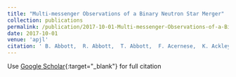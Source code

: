 ```yaml
---
title: "Multi-messenger Observations of a Binary Neutron Star Merger"
collection: publications
permalink: /publication/2017-10-01-Multi-messenger-Observations-of-a-Binary-Neutron-Star-Merger
date: 2017-10-01
venue: 'apjl'
citation: ' B. Abbott,  R. Abbott,  T. Abbott,  F. Acernese,  K. Ackley,  C. Adams,  T. Adams,  P. Addesso,  R. Adhikari,  V. Adya,  C. Affeldt,  M. Afrough,  B. Agarwal,  M. Agathos,  K. Agatsuma,  N. Aggarwal,  O. Aguiar,  L. Aiello,  A. Ain,  P. Ajith,  B. Allen,  G. Allen,  A. Allocca,  P. Altin,  A. Amato,  A. Ananyeva,  S. Anderson,  W. Anderson,  S. Angelova,  S. Antier,  S. Appert,  K. Arai,  M. Araya,  J. Areeda,  N. Arnaud,  K. Arun,  S. Ascenzi,  G. Ashton,  M. Ast,  S. Aston,  P. Astone,  D. Atallah,  P. Aufmuth,  C. Aulbert,  K. AultONeal,  C. Austin,  A. Avila-Alvarez,  S. Babak,  P. Bacon,  M. Bader,  S. Bae,  P. Baker,  F. Baldaccini,  G. Ballardin,  S. Ballmer,  S. Banagiri,  J. Barayoga,  S. Barclay,  B. Barish,  D. Barker,  K. Barkett,  F. Barone,  B. Barr,  L. Barsotti,  M. Barsuglia,  D. Barta,  S. Barthelmy,  J. Bartlett,  I. Bartos,  R. Bassiri,  A. Basti,  J. Batch,  M. Bawaj,  J. Bayley,  M. Bazzan,  B. Bécsy,  C. Beer,  M. Bejger,  I. Belahcene,  A. Bell,  B. Berger,  G. Bergmann,  J. Bero,  C. Berry,  D. Bersanetti,  A. Bertolini,  J. Betzwieser,  S. Bhagwat,  R. Bhandare,  I. Bilenko,  G. Billingsley,  C. Billman,  J. Birch,  R. Birney,  O. Birnholtz,  S. Biscans,  S. Biscoveanu,  A. Bisht,  M. Bitossi,  C. Biwer,  M. Bizouard,  J. Blackburn,  J. Blackman,  C. Blair,  D. Blair,  R. Blair,  S. Bloemen,  O. Bock,  N. Bode,  M. Boer,  G. Bogaert,  A. Bohe,  F. Bondu,  E. Bonilla,  R. Bonnand,  B. Boom,  R. Bork,  V. Boschi,  S. Bose,  K. Bossie,  Y. Bouffanais,  A. Bozzi,  C. Bradaschia,  P. Brady,  M. Branchesi,  J. Brau,  T. Briant,  A. Brillet,  M. Brinkmann,  V. Brisson,  P. Brockill,  J. Broida,  A. Brooks,  D. Brown,  D. Brown,  S. Brunett,  C. Buchanan,  A. Buikema,  T. Bulik,  H. Bulten,  A. Buonanno,  D. Buskulic,  C. Buy,  R. Byer,  M. Cabero,  L. Cadonati,  G. Cagnoli,  C. Cahillane,  J. Calderón Bustillo,  T. Callister,  E. Calloni,  J. Camp,  M. Canepa,  P. Canizares,  K. Cannon,  H. Cao,  J. Cao,  C. Capano,  E. Capocasa,  F. Carbognani,  S. Caride,  M. Carney,  J. Casanueva Diaz,  C. Casentini,  S. Caudill,  M. Cavaglià,  F. Cavalier,  R. Cavalieri,  G. Cella,  C. Cepeda,  P. Cerdá-Durán,  G. Cerretani,  E. Cesarini,  S. Chamberlin,  M. Chan,  S. Chao,  P. Charlton,  E. Chase,  E. Chassande-Mottin,  D. Chatterjee,  K. Chatziioannou,  B. Cheeseboro,  H. Chen,  X. Chen,  Y. Chen,  H. Cheng,  H. Chia,  A. Chincarini,  A. Chiummo,  T. Chmiel,  H. Cho,  M. Cho,  J. Chow,  N. Christensen,  Q. Chu,  A. Chua,  S. Chua,  A. Chung,  S. Chung,  G. Ciani,  R. Ciolfi,  C. Cirelli,  A. Cirone,  F. Clara,  J. Clark,  P. Clearwater,  F. Cleva,  C. Cocchieri,  E. Coccia,  P. Cohadon,  D. Cohen,  A. Colla,  C. Collette,  L. Cominsky,  Jr. Constancio,  L. Conti,  S. Cooper,  P. Corban,  T. Corbitt,  I. Cordero-Carrión,  K. Corley,  N. Cornish,  A. Corsi,  S. Cortese,  C. Costa,  M. Coughlin,  S. Coughlin,  J. Coulon,  S. Countryman,  P. Couvares,  P. Covas,  E. Cowan,  D. Coward,  M. Cowart,  D. Coyne,  R. Coyne,  J. Creighton,  T. Creighton,  J. Cripe,  S. Crowder,  T. Cullen,  A. Cumming,  L. Cunningham,  E. Cuoco,  T. Dal Canton,  G. Dálya,  S. Danilishin,  S. D&apos;Antonio,  K. Danzmann,  A. Dasgupta,  C. Da Silva Costa,  V. Dattilo,  I. Dave,  M. Davier,  D. Davis,  E. Daw,  B. Day,  S. De,  D. DeBra,  J. Degallaix,  M. De Laurentis,  S. Deléglise,  W. Del Pozzo,  N. Demos,  T. Denker,  T. Dent,  R. De Pietri,  V. Dergachev,  R. De Rosa,  R. DeRosa,  C. De Rossi,  R. DeSalvo,  O. de Varona,  J. Devenson,  S. Dhurandhar,  M. Díaz,  L. Di Fiore,  M. Di Giovanni,  T. Di Girolamo,  A. Di Lieto,  S. Di Pace,  I. Di Palma,  F. Di Renzo,  Z. Doctor,  V. Dolique,  F. Donovan,  K. Dooley,  S. Doravari,  I. Dorrington,  R. Douglas,  M. Dovale Álvarez,  T. Downes,  M. Drago,  C. Dreissigacker,  J. Driggers,  Z. Du,  M. Ducrot,  P. Dupej,  S. Dwyer,  T. Edo,  M. Edwards,  A. Effler,  P. Ehrens,  J. Eichholz,  S. Eikenberry,  R. Eisenstein,  R. Essick,  D. Estevez,  Z. Etienne,  T. Etzel,  M. Evans,  T. Evans,  M. Factourovich,  V. Fafone,  H. Fair,  S. Fairhurst,  X. Fan,  S. Farinon,  B. Farr,  W. Farr,  E. Fauchon-Jones,  M. Favata,  M. Fays,  C. Fee,  H. Fehrmann,  J. Feicht,  M. Fejer,  A. Fernandez-Galiana,  I. Ferrante,  E. Ferreira,  F. Ferrini,  F. Fidecaro,  D. Finstad,  I. Fiori,  D. Fiorucci,  M. Fishbach,  R. Fisher,  M. Fitz-Axen,  R. Flaminio,  M. Fletcher,  H. Fong,  J. Font,  P. Forsyth,  S. Forsyth,  J. Fournier,  S. Frasca,  F. Frasconi,  Z. Frei,  A. Freise,  R. Frey,  V. Frey,  E. Fries,  P. Fritschel,  V. Frolov,  P. Fulda,  M. Fyffe,  H. Gabbard,  B. Gadre,  S. Gaebel,  J. Gair,  L. Gammaitoni,  M. Ganija,  S. Gaonkar,  C. Garcia-Quiros,  F. Garufi,  B. Gateley,  S. Gaudio,  G. Gaur,  V. Gayathri,  N. Gehrels,  G. Gemme,  E. Genin,  A. Gennai,  D. George,  J. George,  L. Gergely,  V. Germain,  S. Ghonge,  Abhirup Ghosh,  Archisman Ghosh,  S. Ghosh,  J. Giaime,  K. Giardina,  A. Giazotto,  K. Gill,  L. Glover,  E. Goetz,  R. Goetz,  S. Gomes,  B. Goncharov,  G. González,  J. Gonzalez Castro,  A. Gopakumar,  M. Gorodetsky,  S. Gossan,  M. Gosselin,  R. Gouaty,  A. Grado,  C. Graef,  M. Granata,  A. Grant,  S. Gras,  C. Gray,  G. Greco,  A. Green,  E. Gretarsson,  B. Griswold,  P. Groot,  H. Grote,  S. Grunewald,  P. Gruning,  G. Guidi,  X. Guo,  A. Gupta,  M. Gupta,  K. Gushwa,  E. Gustafson,  R. Gustafson,  O. Halim,  B. Hall,  E. Hall,  E. Hamilton,  G. Hammond,  M. Haney,  M. Hanke,  J. Hanks,  C. Hanna,  M. Hannam,  O. Hannuksela,  J. Hanson,  T. Hardwick,  J. Harms,  G. Harry,  I. Harry,  M. Hart,  C. Haster,  K. Haughian,  J. Healy,  A. Heidmann,  M. Heintze,  H. Heitmann,  P. Hello,  G. Hemming,  M. Hendry,  I. Heng,  J. Hennig,  A. Heptonstall,  M. Heurs,  S. Hild,  T. Hinderer,  D. Hoak,  D. Hofman,  K. Holt,  D. Holz,  P. Hopkins,  C. Horst,  J. Hough,  E. Houston,  E. Howell,  A. Hreibi,  Y. Hu,  E. Huerta,  D. Huet,  B. Hughey,  S. Husa,  S. Huttner,  T. Huynh-Dinh,  N. Indik,  R. Inta,  G. Intini,  H. Isa,  J. Isac,  M. Isi,  B. Iyer,  K. Izumi,  T. Jacqmin,  K. Jani,  P. Jaranowski,  S. Jawahar,  F. Jiménez-Forteza,  W. Johnson,  D. Jones,  R. Jones,  R. Jonker,  L. Ju,  J. Junker,  C. Kalaghatgi,  V. Kalogera,  B. Kamai,  S. Kandhasamy,  G. Kang,  J. Kanner,  S. Kapadia,  S. Karki,  K. Karvinen,  M. Kasprzack,  M. Katolik,  E. Katsavounidis,  W. Katzman,  S. Kaufer,  K. Kawabe,  F. Kéfélian,  D. Keitel,  A. Kemball,  R. Kennedy,  C. Kent,  J. Key,  F. Khalili,  I. Khan,  S. Khan,  Z. Khan,  E. Khazanov,  N. Kijbunchoo,  Chunglee Kim,  J. Kim,  K. Kim,  W. Kim,  W. Kim,  Y. Kim,  S. Kimbrell,  E. King,  P. King,  M. Kinley-Hanlon,  R. Kirchhoff,  J. Kissel,  L. Kleybolte,  S. Klimenko,  T. Knowles,  P. Koch,  S. Koehlenbeck,  S. Koley,  V. Kondrashov,  A. Kontos,  M. Korobko,  W. Korth,  I. Kowalska,  D. Kozak,  C. Krämer,  V. Kringel,  B. Krishnan,  A. Królak,  G. Kuehn,  P. Kumar,  R. Kumar,  S. Kumar,  L. Kuo,  A. Kutynia,  S. Kwang,  B. Lackey,  K. Lai,  M. Landry,  R. Lang,  J. Lange,  B. Lantz,  R. Lanza,  S. Larson,  A. Lartaux-Vollard,  P. Lasky,  M. Laxen,  A. Lazzarini,  C. Lazzaro,  P. Leaci,  S. Leavey,  C. Lee,  H. Lee,  H. Lee,  H. Lee,  K. Lee,  J. Lehmann,  A. Lenon,  M. Leonardi,  N. Leroy,  N. Letendre,  Y. Levin,  T. Li,  S. Linker,  T. Littenberg,  J. Liu,  R. Lo,  N. Lockerbie,  L. London,  J. Lord,  M. Lorenzini,  V. Loriette,  M. Lormand,  G. Losurdo,  J. Lough,  C. Lousto,  G. Lovelace,  H. Lück,  D. Lumaca,  A. Lundgren,  R. Lynch,  Y. Ma,  R. Macas,  S. Macfoy,  B. Machenschalk,  M. MacInnis,  D. Macleod,  I. Magaña Hernandez,  F. Magaña-Sandoval,  L. Magaña Zertuche,  R. Magee,  E. Majorana,  I. Maksimovic,  N. Man,  V. Mandic,  V. Mangano,  G. Mansell,  M. Manske,  M. Mantovani,  F. Marchesoni,  F. Marion,  S. Márka,  Z. Márka,  C. Markakis,  A. Markosyan,  A. Markowitz,  E. Maros,  A. Marquina,  P. Marsh,  F. Martelli,  L. Martellini,  I. Martin,  R. Martin,  D. Martynov,  K. Mason,  E. Massera,  A. Masserot,  T. Massinger,  M. Masso-Reid,  S. Mastrogiovanni,  A. Matas,  F. Matichard,  L. Matone,  N. Mavalvala,  N. Mazumder,  R. McCarthy,  D. McClelland,  S. McCormick,  L. McCuller,  S. McGuire,  G. McIntyre,  J. McIver,  D. McManus,  L. McNeill,  T. McRae,  S. McWilliams,  D. Meacher,  G. Meadors,  M. Mehmet,  J. Meidam,  E. Mejuto-Villa,  A. Melatos,  G. Mendell,  R. Mercer,  E. Merilh,  M. Merzougui,  S. Meshkov,  C. Messenger,  C. Messick,  R. Metzdorff,  P. Meyers,  H. Miao,  C. Michel,  H. Middleton,  E. Mikhailov,  L. Milano,  A. Miller,  B. Miller,  J. Miller,  M. Millhouse,  M. Milovich-Goff,  O. Minazzoli,  Y. Minenkov,  J. Ming,  C. Mishra,  S. Mitra,  V. Mitrofanov,  G. Mitselmakher,  R. Mittleman,  D. Moffa,  A. Moggi,  K. Mogushi,  M. Mohan,  S. Mohapatra,  M. Montani,  C. Moore,  D. Moraru,  G. Moreno,  S. Morriss,  B. Mours,  C. Mow-Lowry,  G. Mueller,  A. Muir,  Arunava Mukherjee,  D. Mukherjee,  S. Mukherjee,  N. Mukund,  A. Mullavey,  J. Munch,  E. Muñiz,  M. Muratore,  P. Murray,  K. Napier,  I. Nardecchia,  L. Naticchioni,  R. Nayak,  J. Neilson,  G. Nelemans,  T. Nelson,  M. Nery,  A. Neunzert,  L. Nevin,  J. Newport,  G. Newton,  K. Ng,  P. Nguyen,  T. Nguyen,  D. Nichols,  A. Nielsen,  S. Nissanke,  A. Nitz,  A. Noack,  F. Nocera,  D. Nolting,  C. North,  L. Nuttall,  J. Oberling,  G. O&apos;Dea,  G. Ogin,  J. Oh,  S. Oh,  F. Ohme,  M. Okada,  M. Oliver,  P. Oppermann,  Richard Oram,  B. O&apos;Reilly,  R. Ormiston,  L. Ortega,  R. O&apos;Shaughnessy,  S. Ossokine,  D. Ottaway,  H. Overmier,  B. Owen,  A. Pace,  J. Page,  M. Page,  A. Pai,  S. Pai,  J. Palamos,  O. Palashov,  C. Palomba,  A. Pal-Singh,  Howard Pan,  Huang-Wei Pan,  B. Pang,  P. Pang,  C. Pankow,  F. Pannarale,  B. Pant,  F. Paoletti,  A. Paoli,  M. Papa,  A. Parida,  W. Parker,  D. Pascucci,  A. Pasqualetti,  R. Passaquieti,  D. Passuello,  M. Patil,  B. Patricelli,  B. Pearlstone,  M. Pedraza,  R. Pedurand,  L. Pekowsky,  A. Pele,  S. Penn,  C. Perez,  A. Perreca,  L. Perri,  H. Pfeiffer,  M. Phelps,  O. Piccinni,  M. Pichot,  F. Piergiovanni,  V. Pierro,  G. Pillant,  L. Pinard,  I. Pinto,  M. Pirello,  M. Pitkin,  M. Poe,  R. Poggiani,  P. Popolizio,  E. Porter,  A. Post,  J. Powell,  J. Prasad,  J. Pratt,  G. Pratten,  V. Predoi,  T. Prestegard,  L. Price,  M. Prijatelj,  M. Principe,  S. Privitera,  G. Prodi,  L. Prokhorov,  O. Puncken,  M. Punturo,  P. Puppo,  M. Pürrer,  H. Qi,  V. Quetschke,  E. Quintero,  R. Quitzow-James,  F. Raab,  D. Rabeling,  H. Radkins,  P. Raffai,  S. Raja,  C. Rajan,  B. Rajbhandari,  M. Rakhmanov,  K. Ramirez,  A. Ramos-Buades,  P. Rapagnani,  V. Raymond,  M. Razzano,  J. Read,  T. Regimbau,  L. Rei,  S. Reid,  D. Reitze,  W. Ren,  S. Reyes,  F. Ricci,  P. Ricker,  S. Rieger,  K. Riles,  M. Rizzo,  N. Robertson,  R. Robie,  F. Robinet,  A. Rocchi,  L. Rolland,  J. Rollins,  V. Roma,  R. Romano,  C. Romel,  J. Romie,  D. Rosińska,  M. Ross,  S. Rowan,  A. Rüdiger,  P. Ruggi,  G. Rutins,  K. Ryan,  S. Sachdev,  T. Sadecki,  L. Sadeghian,  M. Sakellariadou,  L. Salconi,  M. Saleem,  F. Salemi,  A. Samajdar,  L. Sammut,  L. Sampson,  E. Sanchez,  L. Sanchez,  N. Sanchis-Gual,  V. Sandberg,  J. Sanders,  B. Sassolas,  B. Sathyaprakash,  P. Saulson,  O. Sauter,  R. Savage,  A. Sawadsky,  P. Schale,  M. Scheel,  J. Scheuer,  J. Schmidt,  P. Schmidt,  R. Schnabel,  R. Schofield,  A. Schönbeck,  E. Schreiber,  D. Schuette,  B. Schulte,  B. Schutz,  S. Schwalbe,  J. Scott,  S. Scott,  E. Seidel,  D. Sellers,  A. Sengupta,  D. Sentenac,  V. Sequino,  A. Sergeev,  D. Shaddock,  T. Shaffer,  A. Shah,  M. Shahriar,  M. Shaner,  L. Shao,  B. Shapiro,  P. Shawhan,  A. Sheperd,  D. Shoemaker,  D. Shoemaker,  K. Siellez,  X. Siemens,  M. Sieniawska,  D. Sigg,  A. Silva,  L. Singer,  A. Singh,  A. Singhal,  A. Sintes,  B. Slagmolen,  B. Smith,  J. Smith,  R. Smith,  S. Somala,  E. Son,  J. Sonnenberg,  B. Sorazu,  F. Sorrentino,  T. Souradeep,  A. Spencer,  A. Srivastava,  K. Staats,  A. Staley,  M. Steinke,  J. Steinlechner,  S. Steinlechner,  D. Steinmeyer,  S. Stevenson,  R. Stone,  D. Stops,  K. Strain,  G. Stratta,  S. Strigin,  A. Strunk,  R. Sturani,  A. Stuver,  T. Summerscales,  L. Sun,  S. Sunil,  J. Suresh,  P. Sutton,  B. Swinkels,  M. Szczepańczyk,  M. Tacca,  S. Tait,  C. Talbot,  D. Talukder,  D. Tanner,  M. Tápai,  A. Taracchini,  J. Tasson,  J. Taylor,  R. Taylor,  S. Tewari,  T. Theeg,  F. Thies,  E. Thomas,  M. Thomas,  P. Thomas,  K. Thorne,  K. Thorne,  E. Thrane,  S. Tiwari,  V. Tiwari,  K. Tokmakov,  K. Toland,  M. Tonelli,  Z. Tornasi,  A. Torres-Forné,  C. Torrie,  D. Töyrä,  F. Travasso,  G. Traylor,  J. Trinastic,  M. Tringali,  L. Trozzo,  K. Tsang,  M. Tse,  R. Tso,  L. Tsukada,  D. Tsuna,  D. Tuyenbayev,  K. Ueno,  D. Ugolini,  C. Unnikrishnan,  A. Urban,  S. Usman,  H. Vahlbruch,  G. Vajente,  G. Valdes,  N. van Bakel,  M. van Beuzekom,  J. van den Brand,  C. Van Den Broeck,  D. Vander-Hyde,  L. van der Schaaf,  J. van Heijningen,  A. van Veggel,  M. Vardaro,  V. Varma,  S. Vass,  M. Vasúth,  A. Vecchio,  G. Vedovato,  J. Veitch,  P. Veitch,  K. Venkateswara,  G. Venugopalan,  D. Verkindt,  F. Vetrano,  A. Viceré,  A. Viets,  S. Vinciguerra,  D. Vine,  J. Vinet,  S. Vitale,  T. Vo,  H. Vocca,  C. Vorvick,  S. Vyatchanin,  A. Wade,  L. Wade,  M. Wade,  R. Walet,  M. Walker,  L. Wallace,  S. Walsh,  G. Wang,  H. Wang,  J. Wang,  W. Wang,  Y. Wang,  R. Ward,  J. Warner,  M. Was,  J. Watchi,  B. Weaver,  L. Wei,  M. Weinert,  A. Weinstein,  R. Weiss,  L. Wen,  E. Wessel,  P. Wessels,  J. Westerweck,  T. Westphal,  K. Wette,  J. Whelan,  S. Whitcomb,  B. Whiting,  C. Whittle,  D. Wilken,  D. Williams,  R. Williams,  A. Williamson,  J. Willis,  B. Willke,  M. Wimmer,  W. Winkler,  C. Wipf,  H. Wittel,  G. Woan,  J. Woehler,  J. Wofford,  K. Wong,  J. Worden,  J. Wright,  D. Wu,  D. Wysocki,  S. Xiao,  H. Yamamoto,  C. Yancey,  L. Yang,  M. Yap,  M. Yazback,  Hang Yu,  Haocun Yu,  M. Yvert,  A. Zadrożny,  M. Zanolin,  T. Zelenova,  J. Zendri,  M. Zevin,  L. Zhang,  M. Zhang,  T. Zhang,  Y. Zhang,  C. Zhao,  M. Zhou,  Z. Zhou,  S. Zhu,  X. Zhu,  A. Zimmerman,  M. Zucker,  J. Zweizig,  C. Wilson-Hodge,  E. Bissaldi,  L. Blackburn,  M. Briggs,  E. Burns,  W. Cleveland,  V. Connaughton,  M. Gibby,  M. Giles,  A. Goldstein,  R. Hamburg,  P. Jenke,  C. Hui,  R. Kippen,  D. Kocevski,  S. McBreen,  C. Meegan,  W. Paciesas,  S. Poolakkil,  R. Preece,  J. Racusin,  O. Roberts,  M. Stanbro,  P. Veres,  A. von Kienlin,  Fermi GBM,  V. Savchenko,  C. Ferrigno,  E. Kuulkers,  A. Bazzano,  E. Bozzo,  S. Brandt,  J. Chenevez,  T. Courvoisier,  R. Diehl,  A. Domingo,  L. Hanlon,  E. Jourdain,  P. Laurent,  F. Lebrun,  A. Lutovinov,  A. Martin-Carrillo,  S. Mereghetti,  L. Natalucci,  J. Rodi,  J. Roques,  R. Sunyaev,  P. Ubertini,  M. Aartsen,  M. Ackermann,  J. Adams,  J. Aguilar,  M. Ahlers,  M. Ahrens,  I. Samarai,  D. Altmann,  K. Andeen,  T. Anderson,  I. Ansseau,  G. Anton,  C. Argüelles,  J. Auffenberg,  S. Axani,  H. Bagherpour,  X. Bai,  J. Barron,  S. Barwick,  V. Baum,  R. Bay,  J. Beatty,  J. Becker Tjus,  E. Bernardini,  D. Besson,  G. Binder,  D. Bindig,  E. Blaufuss,  S. Blot,  C. Bohm,  M. Börner,  F. Bos,  D. Bose,  S. Böser,  O. Botner,  E. Bourbeau,  J. Bourbeau,  F. Bradascio,  J. Braun,  L. Brayeur,  M. Brenzke,  H. Bretz,  S. Bron,  J. Brostean-Kaiser,  A. Burgman,  T. Carver,  J. Casey,  M. Casier,  E. Cheung,  D. Chirkin,  A. Christov,  K. Clark,  L. Classen,  S. Coenders,  G. Collin,  J. Conrad,  D. Cowen,  R. Cross,  M. Day,  J. de André,  C. De Clercq,  J. DeLaunay,  H. Dembinski,  S. De Ridder,  P. Desiati,  K. de Vries,  G. de Wasseige,  M. de With,  T. DeYoung,  J. Díaz-Vélez,  V. di Lorenzo,  H. Dujmovic,  J. Dumm,  M. Dunkman,  E. Dvorak,  B. Eberhardt,  T. Ehrhardt,  B. Eichmann,  P. Eller,  P. Evenson,  S. Fahey,  A. Fazely,  J. Felde,  K. Filimonov,  C. Finley,  S. Flis,  A. Franckowiak,  E. Friedman,  T. Fuchs,  T. Gaisser,  J. Gallagher,  L. Gerhardt,  K. Ghorbani,  W. Giang,  T. Glauch,  T. Glüsenkamp,  A. Goldschmidt,  J. Gonzalez,  D. Grant,  Z. Griffith,  C. Haack,  A. Hallgren,  F. Halzen,  K. Hanson,  D. Hebecker,  D. Heereman,  K. Helbing,  R. Hellauer,  S. Hickford,  J. Hignight,  G. Hill,  K. Hoffman,  R. Hoffmann,  B. Hokanson-Fasig,  K. Hoshina,  F. Huang,  M. Huber,  K. Hultqvist,  M. Hünnefeld,  S. In,  A. Ishihara,  E. Jacobi,  G. Japaridze,  M. Jeong,  K. Jero,  B. Jones,  P. Kalaczynski,  W. Kang,  A. Kappes,  T. Karg,  A. Karle,  M. Kauer,  A. Keivani,  J. Kelley,  A. Kheirandish,  J. Kim,  M. Kim,  T. Kintscher,  J. Kiryluk,  T. Kittler,  S. Klein,  G. Kohnen,  R. Koirala,  H. Kolanoski,  L. Köpke,  C. Kopper,  S. Kopper,  J. Koschinsky,  D. Koskinen,  M. Kowalski,  K. Krings,  M. Kroll,  G. Krückl,  J. Kunnen,  S. Kunwar,  N. Kurahashi,  T. Kuwabara,  A. Kyriacou,  M. Labare,  J. Lanfranchi,  M. Larson,  F. Lauber,  M. Lesiak-Bzdak,  M. Leuermann,  Q. Liu,  L. Lu,  J. Lünemann,  W. Luszczak,  J. Madsen,  G. Maggi,  K. Mahn,  S. Mancina,  R. Maruyama,  K. Mase,  R. Maunu,  F. McNally,  K. Meagher,  M. Medici,  M. Meier,  T. Menne,  G. Merino,  T. Meures,  S. Miarecki,  J. Micallef,  G. Momenté,  T. Montaruli,  R. Moore,  M. Moulai,  R. Nahnhauer,  P. Nakarmi,  U. Naumann,  G. Neer,  H. Niederhausen,  S. Nowicki,  D. Nygren,  A. Obertacke Pollmann,  A. Olivas,  A. O&apos;Murchadha,  T. Palczewski,  H. Pandya,  D. Pankova,  P. Peiffer,  J. Pepper,  C. Pérez de los Heros,  D. Pieloth,  E. Pinat,  P. Price,  G. Przybylski,  C. Raab,  L. Rädel,  M. Rameez,  K. Rawlins,  I. Rea,  R. Reimann,  B. Relethford,  M. Relich,  E. Resconi,  W. Rhode,  M. Richman,  S. Robertson,  M. Rongen,  C. Rott,  T. Ruhe,  D. Ryckbosch,  D. Rysewyk,  T. Sälzer,  S. Sanchez Herrera,  A. Sandrock,  J. Sandroos,  M. Santander,  S. Sarkar,  S. Sarkar,  K. Satalecka,  P. Schlunder,  T. Schmidt,  A. Schneider,  S. Schoenen,  S. Schöneberg,  L. Schumacher,  D. Seckel,  S. Seunarine,  J. Soedingrekso,  D. Soldin,  M. Song,  G. Spiczak,  C. Spiering,  J. Stachurska,  M. Stamatikos,  T. Stanev,  A. Stasik,  J. Stettner,  A. Steuer,  T. Stezelberger,  R. Stokstad,  A. Stössl,  N. Strotjohann,  T. Stuttard,  G. Sullivan,  M. Sutherland,  I. Taboada,  J. Tatar,  F. Tenholt,  S. Ter-Antonyan,  A. Terliuk,  G. Tešić,  S. Tilav,  P. Toale,  M. Tobin,  S. Toscano,  D. Tosi,  M. Tselengidou,  C. Tung,  A. Turcati,  C. Turley,  B. Ty,  E. Unger,  M. Usner,  J. Vandenbroucke,  W. Van Driessche,  N. van Eijndhoven,  S. Vanheule,  J. van Santen,  M. Vehring,  E. Vogel,  M. Vraeghe,  C. Walck,  A. Wallace,  M. Wallraff,  F. Wandler,  N. Wandkowsky,  A. Waza,  C. Weaver,  M. Weiss,  C. Wendt,  J. Werthebach,  B. Whelan,  K. Wiebe,  C. Wiebusch,  L. Wille,  D. Williams,  L. Wills,  M. Wolf,  T. Wood,  E. Woolsey,  K. Woschnagg,  D. Xu,  X. Xu,  Y. Xu,  J. Yanez,  G. Yodh,  S. Yoshida,  T. Yuan,  M. Zoll,  A. Balasubramanian,  S. Mate,  V. Bhalerao,  D. Bhattacharya,  A. Vibhute,  G. Dewangan,  A. Rao,  S. Vadawale,  D. Svinkin,  K. Hurley,  R. Aptekar,  D. Frederiks,  S. Golenetskii,  A. Kozlova,  A. Lysenko,  Ph. Oleynik,  A. Tsvetkova,  M. Ulanov,  T. Cline,  T. Li,  S. Xiong,  S. Zhang,  F. Lu,  L. Song,  X. Cao,  Z. Chang,  G. Chen,  L. Chen,  T. Chen,  Y. Chen,  Y. Chen,  Y. Chen,  W. Cui,  W. Cui,  J. Deng,  Y. Dong,  Y. Du,  M. Fu,  G. Gao,  H. Gao,  M. Gao,  M. Ge,  Y. Gu,  J. Guan,  C. Guo,  D. Han,  W. Hu,  Y. Huang,  J. Huo,  S. Jia,  L. Jiang,  W. Jiang,  J. Jin,  Y. Jin,  B. Li,  C. Li,  G. Li,  M. Li,  W. Li,  X. Li,  X. Li,  X. Li,  Y. Li,  Z. Li,  Z. Li,  X. Liang,  J. Liao,  C. Liu,  G. Liu,  H. Liu,  S. Liu,  X. Liu,  Y. Liu,  Y. Liu,  B. Lu,  X. Lu,  T. Luo,  X. Ma,  B. Meng,  Y. Nang,  J. Nie,  G. Ou,  J. Qu,  N. Sai,  L. Sun,  Y. Tan,  L. Tao,  W. Tao,  Y. Tuo,  G. Wang,  H. Wang,  J. Wang,  W. Wang,  Y. Wang,  X. Wen,  B. Wu,  M. Wu,  G. Xiao,  H. Xu,  Y. Xu,  L. Yan,  J. Yang,  S. Yang,  Y. Yang,  A. Zhang,  C. Zhang,  C. Zhang,  F. Zhang,  H. Zhang,  J. Zhang,  Q. Zhang,  S. Zhang,  T. Zhang,  W. Zhang,  W. Zhang,  W. Zhang,  Y. Zhang,  Y. Zhang,  Y. Zhang,  Y. Zhang,  Z. Zhang,  Z. Zhang,  H. Zhao,  J. Zhao,  X. Zhao,  S. Zheng,  Y. Zhu,  Y. Zhu,  C. Zou,  A. Albert,  M. André,  M. Anghinolfi,  M. Ardid,  J. Aubert,  J. Aublin,  T. Avgitas,  B. Baret,  J. Barrios-Martí,  S. Basa,  B. Belhorma,  V. Bertin,  S. Biagi,  R. Bormuth,  S. Bourret,  M. Bouwhuis,  H. Brânzaş,  R. Bruijn,  J. Brunner,  J. Busto,  A. Capone,  L. Caramete,  J. Carr,  S. Celli,  R. Cherkaoui El Moursli,  T. Chiarusi,  M. Circella,  J. Coelho,  A. Coleiro,  R. Coniglione,  H. Costantini,  P. Coyle,  A. Creusot,  A. Díaz,  A. Deschamps,  G. De Bonis,  C. Distefano,  I. Di Palma,  A. Domi,  C. Donzaud,  D. Dornic,  D. Drouhin,  T. Eberl,  I. El Bojaddaini,  N. El Khayati,  D. Elsässer,  A. Enzenhöfer,  A. Ettahiri,  F. Fassi,  I. Felis,  L. Fusco,  P. Gay,  V. Giordano,  H. Glotin,  T. Grégoire,  R. Ruiz,  K. Graf,  S. Hallmann,  H. van Haren,  A. Heijboer,  Y. Hello,  J. Hernández-Rey,  J. Hössl,  J. Hofestädt,  C. Hugon,  G. Illuminati,  C. James,  M. de Jong,  M. Jongen,  M. Kadler,  O. Kalekin,  U. Katz,  D. Kiessling,  A. Kouchner,  M. Kreter,  I. Kreykenbohm,  V. Kulikovskiy,  C. Lachaud,  R. Lahmann,  D. Lefèvre,  E. Leonora,  M. Lotze,  S. Loucatos,  M. Marcelin,  A. Margiotta,  A. Marinelli,  J. Martínez-Mora,  R. Mele,  K. Melis,  T. Michael,  P. Migliozzi,  A. Moussa,  S. Navas,  E. Nezri,  M. Organokov,  G. Păvălaş,  C. Pellegrino,  C. Perrina,  P. Piattelli,  V. Popa,  T. Pradier,  L. Quinn,  C. Racca,  G. Riccobene,  A. Sánchez-Losa,  M. Saldaña,  I. Salvadori,  D. Samtleben,  M. Sanguineti,  P. Sapienza,  C. Sieger,  M. Spurio,  Th. Stolarczyk,  M. Taiuti,  Y. Tayalati,  A. Trovato,  D. Turpin,  C. Tönnis,  B. Vallage,  V. Van Elewyck,  F. Versari,  D. Vivolo,  A. Vizzoca,  J. Wilms,  J. Zornoza,  J. Zúñiga,  A. Beardmore,  A. Breeveld,  D. Burrows,  S. Cenko,  G. Cusumano,  A. D&apos;Aì,  M. de Pasquale,  S. Emery,  P. Evans,  P. Giommi,  C. Gronwall,  J. Kennea,  H. Krimm,  N. Kuin,  A. Lien,  F. Marshall,  A. Melandri,  J. Nousek,  S. Oates,  J. Osborne,  C. Pagani,  K. Page,  D. Palmer,  M. Perri,  M. Siegel,  B. Sbarufatti,  G. Tagliaferri,  A. Tohuvavohu,  M. Tavani,  F. Verrecchia,  A. Bulgarelli,  Y. Evangelista,  L. Pacciani,  M. Feroci,  C. Pittori,  A. Giuliani,  E. Del Monte,  I. Donnarumma,  A. Argan,  A. Trois,  A. Ursi,  M. Cardillo,  G. Piano,  F. Longo,  F. Lucarelli,  P. Munar-Adrover,  F. Fuschino,  C. Labanti,  M. Marisaldi,  G. Minervini,  V. Fioretti,  N. Parmiggiani,  F. Gianotti,  M. Trifoglio,  G. Di Persio,  L. Antonelli,  G. Barbiellini,  P. Caraveo,  P. Cattaneo,  E. Costa,  S. Colafrancesco,  F. D&apos;Amico,  A. Ferrari,  A. Morselli,  F. Paoletti,  P. Picozza,  M. Pilia,  A. Rappoldi,  P. Soffitta,  S. Vercellone,  R. Foley,  D. Coulter,  C. Kilpatrick,  M. Drout,  A. Piro,  B. Shappee,  M. Siebert,  J. Simon,  N. Ulloa,  D. Kasen,  B. Madore,  A. Murguia-Berthier,  Y. Pan,  J. Prochaska,  E. Ramirez-Ruiz,  A. Rest,  C. Rojas-Bravo,  E. Berger,  M. Soares-Santos,  J. Annis,  K. Alexander,  S. Allam,  E. Balbinot,  P. Blanchard,  D. Brout,  R. Butler,  R. Chornock,  E. Cook,  P. Cowperthwaite,  H. Diehl,  A. Drlica-Wagner,  M. Drout,  F. Durret,  T. Eftekhari,  D. Finley,  W. Fong,  J. Frieman,  C. Fryer,  J. García-Bellido,  R. Gruendl,  W. Hartley,  K. Herner,  R. Kessler,  H. Lin,  P. Lopes,  A. Lourenço,  R. Margutti,  J. Marshall,  T. Matheson,  G. Medina,  B. Metzger,  R. Muñoz,  J. Muir,  M. Nicholl,  P. Nugent,  A. Palmese,  F. Paz-Chinchón,  E. Quataert,  M. Sako,  M. Sauseda,  D. Schlegel,  D. Scolnic,  L. Secco,  N. Smith,  F. Sobreira,  V. Villar,  A. Vivas,  W. Wester,  P. Williams,  B. Yanny,  A. Zenteno,  Y. Zhang,  T. Abbott,  M. Banerji,  K. Bechtol,  A. Benoit-Lévy,  E. Bertin,  D. Brooks,  E. Buckley-Geer,  D. Burke,  D. Capozzi,  A. Carnero Rosell,  M. Carrasco Kind,  F. Castander,  M. Crocce,  C. Cunha,  C. D&apos;Andrea,  L. da Costa,  C. Davis,  D. DePoy,  S. Desai,  J. Dietrich,  T. Eifler,  E. Fernandez,  B. Flaugher,  P. Fosalba,  E. Gaztanaga,  D. Gerdes,  T. Giannantonio,  D. Goldstein,  D. Gruen,  J. Gschwend,  G. Gutierrez,  K. Honscheid,  D. James,  T. Jeltema,  M. Johnson,  M. Johnson,  S. Kent,  E. Krause,  R. Kron,  K. Kuehn,  O. Lahav,  M. Lima,  M. Maia,  M. March,  P. Martini,  R. McMahon,  F. Menanteau,  C. Miller,  R. Miquel,  J. Mohr,  R. Nichol,  R. Ogando,  A. Plazas,  A. Romer,  A. Roodman,  E. Rykoff,  E. Sanchez,  V. Scarpine,  R. Schindler,  M. Schubnell,  I. Sevilla-Noarbe,  E. Sheldon,  M. Smith,  R. Smith,  A. Stebbins,  E. Suchyta,  M. Swanson,  G. Tarle,  R. Thomas,  M. Troxel,  D. Tucker,  V. Vikram,  A. Walker,  R. Wechsler,  J. Weller,  J. Carlin,  M. Gill,  T. Li,  J. Marriner,  E. Neilsen,  J. Haislip,  V. Kouprianov,  D. Reichart,  D. Sand,  L. Tartaglia,  S. Valenti,  S. Yang,  S. Benetti,  E. Brocato,  S. Campana,  E. Cappellaro,  S. Covino,  P. D&apos;Avanzo,  V. D&apos;Elia,  F. Getman,  G. Ghirlanda,  G. Ghisellini,  L. Limatola,  L. Nicastro,  E. Palazzi,  E. Pian,  S. Piranomonte,  A. Possenti,  A. Rossi,  O. Salafia,  L. Tomasella,  L. Amati,  L. Antonelli,  M. Bernardini,  F. Bufano,  M. Capaccioli,  P. Casella,  M. Dadina,  G. De Cesare,  A. Di Paola,  G. Giuffrida,  A. Giunta,  G. Israel,  M. Lisi,  E. Maiorano,  M. Mapelli,  N. Masetti,  A. Pescalli,  L. Pulone,  R. Salvaterra,  P. Schipani,  M. Spera,  A. Stamerra,  L. Stella,  V. Testa,  M. Turatto,  D. Vergani,  G. Aresu,  M. Bachetti,  F. Buffa,  M. Burgay,  M. Buttu,  T. Caria,  E. Carretti,  V. Casasola,  P. Castangia,  G. Carboni,  S. Casu,  R. Concu,  A. Corongiu,  G. Deiana,  E. Egron,  A. Fara,  F. Gaudiomonte,  V. Gusai,  A. Ladu,  S. Loru,  S. Leurini,  L. Marongiu,  A. Melis,  G. Melis,  Carlo Migoni,  Sabrina Milia,  Alessandro Navarrini,  A. Orlati,  P. Ortu,  S. Palmas,  A. Pellizzoni,  D. Perrodin,  T. Pisanu,  S. Poppi,  S. Righini,  A. Saba,  G. Serra,  M. Serrau,  M. Stagni,  G. Surcis,  V. Vacca,  G. Vargiu,  L. Hunt,  Z. Jin,  S. Klose,  C. Kouveliotou,  P. Mazzali,  P. Møller,  L. Nava,  T. Piran,  J. Selsing,  S. Vergani,  K. Wiersema,  K. Toma,  A. Higgins,  C. Mundell,  S. di Serego Alighieri,  D. Gótz,  W. Gao,  A. Gomboc,  L. Kaper,  S. Kobayashi,  D. Kopac,  J. Mao,  R. Starling,  I. Steele,  A. van der Horst,  F. Acero,  W. Atwood,  L. Baldini,  G. Barbiellini,  D. Bastieri,  B. Berenji,  R. Bellazzini,  E. Bissaldi,  R. Blandford,  E. Bloom,  R. Bonino,  E. Bottacini,  J. Bregeon,  R. Buehler,  S. Buson,  R. Cameron,  R. Caputo,  P. Caraveo,  E. Cavazzuti,  A. Chekhtman,  C. Cheung,  J. Chiang,  S. Ciprini,  J. Cohen-Tanugi,  L. Cominsky,  D. Costantin,  A. Cuoco,  F. D&apos;Ammando,  F. de Palma,  S. Digel,  N. Di Lalla,  M. Di Mauro,  L. Di Venere,  R. Dubois,  S. Fegan,  W. Focke,  A. Franckowiak,  Y. Fukazawa,  S. Funk,  P. Fusco,  F. Gargano,  D. Gasparrini,  N. Giglietto,  F. Giordano,  M. Giroletti,  T. Glanzman,  D. Green,  M. Grondin,  L. Guillemot,  S. Guiriec,  A. Harding,  D. Horan,  G. Jóhannesson,  T. Kamae,  S. Kensei,  M. Kuss,  G. La Mura,  L. Latronico,  M. Lemoine-Goumard,  F. Longo,  F. Loparco,  M. Lovellette,  P. Lubrano,  J. Magill,  S. Maldera,  A. Manfreda,  M. Mazziotta,  J. McEnery,  M. Meyer,  P. Michelson,  N. Mirabal,  M. Monzani,  E. Moretti,  A. Morselli,  I. Moskalenko,  M. Negro,  E. Nuss,  R. Ojha,  N. Omodei,  M. Orienti,  E. Orlando,  M. Palatiello,  V. Paliya,  D. Paneque,  M. Pesce-Rollins,  F. Piron,  T. Porter,  G. Principe,  S. Rainò,  R. Rando,  M. Razzano,  S. Razzaque,  A. Reimer,  O. Reimer,  T. Reposeur,  L. Rochester,  P. Saz Parkinson,  C. Sgrò,  E. Siskind,  F. Spada,  G. Spandre,  D. Suson,  M. Takahashi,  Y. Tanaka,  J. Thayer,  J. Thayer,  D. Thompson,  L. Tibaldo,  D. Torres,  E. Torresi,  E. Troja,  T. Venters,  G. Vianello,  G. Zaharijas,  J. Allison,  K. Bannister,  D. Dobie,  D. Kaplan,  E. Lenc,  C. Lynch,  T. Murphy,  E. Sadler,  ATCA: Australia Telescope Compact Array,  A. Hotan,  C. James,  S. Oslowski,  W. Raja,  R. Shannon,  M. Whiting,  ASKAP: Australian SKA Pathfinder,  I. Arcavi,  D. Howell,  C. McCully,  G. Hosseinzadeh,  D. Hiramatsu,  D. Poznanski,  J. Barnes,  M. Zaltzman,  S. Vasylyev,  D. Maoz,  J. Cooke,  M. Bailes,  C. Wolf,  A. Deller,  C. Lidman,  L. Wang,  B. Gendre,  I. Andreoni,  K. Ackley,  T. Pritchard,  M. Bessell,  S. Chang,  A. Möller,  C. Onken,  R. Scalzo,  R. Ridden-Harper,  R. Sharp,  B. Tucker,  T. Farrell,  E. Elmer,  S. Johnston,  V. Venkatraman Krishnan,  E. Keane,  J. Green,  A. Jameson,  L. Hu,  B. Ma,  T. Sun,  X. Wu,  X. Wang,  Z. Shang,  Y. Hu,  M. Ashley,  X. Yuan,  X. Li,  C. Tao,  Z. Zhu,  H. Zhang,  N. Suntzeff,  J. Zhou,  J. Yang,  B. Orange,  D. Morris,  A. Cucchiara,  T. Giblin,  A. Klotz,  J. Staff,  P. Thierry,  B. Schmidt,  DWF (Deeper,  Faster program,  N. Tanvir,  A. Levan,  Z. Cano,  A. de Ugarte-Postigo,  C. González-Fernández,  J. Greiner,  J. Hjorth,  M. Irwin,  T. Krühler,  I. Mandel,  B. Milvang-Jensen,  P. O&apos;Brien,  E. Rol,  S. Rosetti,  S. Rosswog,  A. Rowlinson,  D. Steeghs,  C. Thöne,  K. Ulaczyk,  D. Watson,  S. Bruun,  R. Cutter,  R. Figuera Jaimes,  Y. Fujii,  A. Fruchter,  B. Gompertz,  P. Jakobsson,  G. Hodosan,  U. Jèrgensen,  T. Kangas,  D. Kann,  M. Rabus,  S. Schrøder,  E. Stanway,  R. Wijers,  V. Lipunov,  E. Gorbovskoy,  V. Kornilov,  N. Tyurina,  P. Balanutsa,  A. Kuznetsov,  D. Vlasenko,  R. Podesta,  C. Lopez,  F. Podesta,  H. Levato,  C. Saffe,  C. Mallamaci,  N. Budnev,  O. Gress,  D. Kuvshinov,  I. Gorbunov,  V. Vladimirov,  D. Zimnukhov,  A. Gabovich,  V. Yurkov,  Yu. Sergienko,  R. Rebolo,  M. Serra-Ricart,  A. Tlatov,  Yu. Ishmuhametova,  F. Abe,  K. Aoki,  W. Aoki,  Y. Asakura,  S. Baar,  S. Barway,  I. Bond,  M. Doi,  F. Finet,  T. Fujiyoshi,  H. Furusawa,  S. Honda,  R. Itoh,  N. Kanda,  K. Kawabata,  M. Kawabata,  J. Kim,  S. Koshida,  D. Kuroda,  C. Lee,  W. Liu,  K. Matsubayashi,  S. Miyazaki,  K. Morihana,  T. Morokuma,  K. Motohara,  K. Murata,  H. Nagai,  H. Nagashima,  T. Nagayama,  T. Nakaoka,  F. Nakata,  R. Ohsawa,  T. Ohshima,  K. Ohta,  H. Okita,  T. Saito,  Y. Saito,  S. Sako,  Y. Sekiguchi,  T. Sumi,  A. Tajitsu,  J. Takahashi,  M. Takayama,  Y. Tamura,  I. Tanaka,  M. Tanaka,  T. Terai,  N. Tominaga,  P. Tristram,  M. Uemura,  Y. Utsumi,  M. Yamaguchi,  N. Yasuda,  M. Yoshida,  T. Zenko,  S. Adams,  G. Anupama,  J. Bally,  S. Barway,  E. Bellm,  N. Blagorodnova,  C. Cannella,  P. Chandra,  D. Chatterjee,  T. Clarke,  B. Cobb,  D. Cook,  C. Copperwheat,  K. De,  S. Emery,  U. Feindt,  K. Foster,  O. Fox,  D. Frail,  C. Fremling,  C. Frohmaier,  J. Garcia,  S. Ghosh,  S. Giacintucci,  A. Goobar,  O. Gottlieb,  B. Grefenstette,  G. Hallinan,  F. Harrison,  M. Heida,  G. Helou,  A. Ho,  A. Horesh,  K. Hotokezaka,  W. Ip,  R. Itoh,  Bob Jacobs,  J. Jencson,  D. Kasen,  M. Kasliwal,  N. Kassim,  H. Kim,  B. Kiran,  N. Kuin,  S. Kulkarni,  T. Kupfer,  R. Lau,  K. Madsen,  P. Mazzali,  A. Miller,  H. Miyasaka,  K. Mooley,  S. Myers,  E. Nakar,  C. Ngeow,  P. Nugent,  E. Ofek,  N. Palliyaguru,  M. Pavana,  D. Perley,  W. Peters,  S. Pike,  T. Piran,  H. Qi,  R. Quimby,  J. Rana,  S. Rosswog,  F. Rusu,  E. Sadler,  A. Van Sistine,  J. Sollerman,  Y. Xu,  L. Yan,  Y. Yatsu,  P. Yu,  C. Zhang,  W. Zhao,  K. Chambers,  M. Huber,  A. Schultz,  J. Bulger,  H. Flewelling,  E. Magnier,  T. Lowe,  R. Wainscoat,  C. Waters,  M. Willman,  K. Ebisawa,  C. Hanyu,  S. Harita,  T. Hashimoto,  K. Hidaka,  T. Hori,  M. Ishikawa,  N. Isobe,  W. Iwakiri,  H. Kawai,  N. Kawai,  T. Kawamuro,  T. Kawase,  Y. Kitaoka,  K. Makishima,  M. Matsuoka,  T. Mihara,  T. Morita,  K. Morita,  S. Nakahira,  M. Nakajima,  Y. Nakamura,  H. Negoro,  S. Oda,  A. Sakamaki,  R. Sasaki,  M. Serino,  M. Shidatsu,  R. Shimomukai,  Y. Sugawara,  S. Sugita,  M. Sugizaki,  Y. Tachibana,  Y. Takao,  A. Tanimoto,  H. Tomida,  Y. Tsuboi,  H. Tsunemi,  Y. Ueda,  S. Ueno,  S. Yamada,  K. Yamaoka,  M. Yamauchi,  F. Yatabe,  T. Yoneyama,  T. Yoshii,  D. Coward,  H. Crisp,  D. Macpherson,  I. Andreoni,  R. Laugier,  K. Noysena,  A. Klotz,  B. Gendre,  P. Thierry,  D. Turpin,  TZAC Consortium,  M. Im,  C. Choi,  J. Kim,  Y. Yoon,  G. Lim,  S. Lee,  C. Lee,  S. Kim,  S. Ko,  J. Joe,  M. Kwon,  P. Kim,  S. Lim,  J. Choi,  J. Fynbo,  D. Malesani,  D. Xu,  Nordic Optical Telescope,  S. Smartt,  A. Jerkstrand,  E. Kankare,  S. Sim,  M. Fraser,  C. Inserra,  K. Maguire,  G. Leloudas,  M. Magee,  L. Shingles,  K. Smith,  D. Young,  R. Kotak,  A. Gal-Yam,  J. Lyman,  D. Homan,  C. Agliozzo,  J. Anderson,  C. Angus,  C. Ashall,  C. Barbarino,  F. Bauer,  M. Berton,  M. Botticella,  M. Bulla,  G. Cannizzaro,  R. Cartier,  A. Cikota,  P. Clark,  A. De Cia,  M. Della Valle,  M. Dennefeld,  L. Dessart,  G. Dimitriadis,  N. Elias-Rosa,  R. Firth,  A. Flörs,  C. Frohmaier,  L. Galbany,  S. González-Gaitán,  M. Gromadzki,  C. Gutiérrez,  A. Hamanowicz,  J. Harmanen,  K. Heintz,  M. Hernandez,  S. Hodgkin,  I. Hook,  L. Izzo,  P. James,  P. Jonker,  W. Kerzendorf,  Z. Kostrzewa-Rutkowska,  M. Kromer,  H. Kuncarayakti,  A. Lawrence,  I. Manulis,  S. Mattila,  O. McBrien,  A. Müller,  J. Nordin,  D. O&apos;Neill,  F. Onori,  J. Palmerio,  A. Pastorello,  F. Patat,  G. Pignata,  P. Podsiadlowski,  A. Razza,  T. Reynolds,  R. Roy,  A. Ruiter,  K. Rybicki,  L. Salmon,  M. Pumo,  S. Prentice,  I. Seitenzahl,  M. Smith,  J. Sollerman,  M. Sullivan,  H. Szegedi,  F. Taddia,  S. Taubenberger,  G. Terreran,  B. Van Soelen,  J. Vos,  N. Walton,  D. Wright,  Ł. Wyrzykowski,  O. Yaron,  <author pre=”(”>ePESSTO,  T. Chen,  T. Krühler,  P. Schady,  P. Wiseman,  J. Greiner,  A. Rau,  T. Schweyer,  S. Klose,  A. Nicuesa Guelbenzu,  N. Palliyaguru,  Texas Tech University,  M. Shara,  T. Williams,  P. Vaisanen,  S. Potter,  E. Romero Colmenero,  S. Crawford,  D. Buckley,  J. Mao,  M. Díaz,  L. Macri,  D. García Lambas,  C. Mendes de Oliveira,  J. Nilo Castellón,  T. Ribeiro,  B. Sánchez,  W. Schoenell,  L. Abramo,  S. Akras,  J. Alcaniz,  R. Artola,  M. Beroiz,  S. Bonoli,  J. Cabral,  R. Camuccio,  V. Chavushyan,  P. Coelho,  C. Colazo,  M. Costa-Duarte,  H. Cuevas Larenas,  M. Domínguez Romero,  D. Dultzin,  D. Fernández,  J. García,  C. Girardini,  D. Gonçalves,  T. Gonçalves,  S. Gurovich,  Y. Jiménez-Teja,  A. Kanaan,  M. Lares,  R. Lopes de Oliveira,  O. López-Cruz,  R. Melia,  A. Molino,  N. Padilla,  T. Peñuela,  V. Placco,  C. Quiñones,  A. Ramírez Rivera,  V. Renzi,  L. Riguccini,  E. Ríos-López,  H. Rodriguez,  L. Sampedro,  M. Schneiter,  L. Sodré,  M. Starck,  S. Torres-Flores,  M. Tornatore,  A. Zadrożny,  M. Castillo,  A. Castro-Tirado,  J. Tello,  Y. Hu,  B. Zhang,  R. Cunniffe,  A. Castellón,  D. Hiriart,  M. Caballero-García,  M. Jelínek,  P. Kubánek,  C. Pérez del Pulgar,  I. Park,  S. Jeong,  J. Castro Cerón,  S. Pandey,  P. Yock,  R. Querel,  Y. Fan,  C. Wang,  A. Beardsley,  I. Brown,  B. Crosse,  D. Emrich,  T. Franzen,  B. Gaensler,  L. Horsley,  M. Johnston-Hollitt,  D. Kenney,  M. Morales,  D. Pallot,  M. Sokolowski,  K. Steele,  S. Tingay,  C. Trott,  M. Walker,  R. Wayth,  A. Williams,  C. Wu,  MWA: Murchison Widefield Array,  A. Yoshida,  T. Sakamoto,  Y. Kawakubo,  K. Yamaoka,  I. Takahashi,  Y. Asaoka,  S. Ozawa,  S. Torii,  Y. Shimizu,  T. Tamura,  W. Ishizaki,  M. Cherry,  S. Ricciarini,  A. Penacchioni,  P. Marrocchesi,  A. Pozanenko,  A. Volnova,  E. Mazaeva,  P. Minaev,  M. Krugov,  A. Kusakin,  I. Reva,  A. Moskvitin,  V. Rumyantsev,  R. Inasaridze,  E. Klunko,  N. Tungalag,  S. Schmalz,  O. Burhonov,  H. Abdalla,  A. Abramowski,  F. Aharonian,  F. Ait Benkhali,  E. Angüner,  M. Arakawa,  M. Arrieta,  P. Aubert,  M. Backes,  A. Balzer,  M. Barnard,  Y. Becherini,  J. Becker Tjus,  D. Berge,  S. Bernhard,  K. Bernlöhr,  R. Blackwell,  M. Böttcher,  C. Boisson,  J. Bolmont,  S. Bonnefoy,  P. Bordas,  J. Bregeon,  F. Brun,  P. Brun,  M. Bryan,  M. Büchele,  T. Bulik,  M. Capasso,  S. Caroff,  A. Carosi,  S. Casanova,  M. Cerruti,  N. Chakraborty,  R. Chaves,  A. Chen,  J. Chevalier,  S. Colafrancesco,  B. Condon,  J. Conrad,  I. Davids,  J. Decock,  C. Deil,  J. Devin,  P. deWilt,  L. Dirson,  A. Djannati-Ataï,  A. Donath,  L. O&apos;C. Drury,  K. Dutson,  J. Dyks,  T. Edwards,  K. Egberts,  G. Emery,  J. Ernenwein,  S. Eschbach,  C. Farnier,  S. Fegan,  M. Fernandes,  A. Fiasson,  G. Fontaine,  S. Funk,  M. Füssling,  S. Gabici,  Y. Gallant,  T. Garrigoux,  F. Gaté,  G. Giavitto,  B. Giebels,  D. Glawion,  J. Glicenstein,  D. Gottschall,  M. Grondin,  J. Hahn,  M. Haupt,  J. Hawkes,  G. Heinzelmann,  G. Henri,  G. Hermann,  J. Hinton,  W. Hofmann,  C. Hoischen,  T. Holch,  M. Holler,  D. Horns,  A. Ivascenko,  H. Iwasaki,  A. Jacholkowska,  M. Jamrozy,  D. Jankowsky,  F. Jankowsky,  M. Jingo,  L. Jouvin,  I. Jung-Richardt,  M. Kastendieck,  K. Katarzyński,  M. Katsuragawa,  D. Kerszberg,  D. Khangulyan,  B. Khélifi,  J. King,  S. Klepser,  D. Klochkov,  W. Kluźniak,  Nu. Komin,  K. Kosack,  S. Krakau,  M. Kraus,  P. Krüger,  H. Laffon,  G. Lamanna,  J. Lau,  J. Lees,  J. Lefaucheur,  A. Lemière,  M. Lemoine-Goumard,  J. Lenain,  E. Leser,  T. Lohse,  M. Lorentz,  R. Liu,  I. Lypova,  D. Malyshev,  V. Marandon,  A. Marcowith,  C. Mariaud,  R. Marx,  G. Maurin,  N. Maxted,  M. Mayer,  P. Meintjes,  M. Meyer,  A. Mitchell,  R. Moderski,  M. Mohamed,  L. Mohrmann,  K. Morå,  E. Moulin,  T. Murach,  S. Nakashima,  M. de Naurois,  H. Ndiyavala,  F. Niederwanger,  J. Niemiec,  L. Oakes,  P. O&apos;Brien,  H. Odaka,  S. Ohm,  M. Ostrowski,  I. Oya,  M. Padovani,  M. Panter,  R. Parsons,  N. Pekeur,  G. Pelletier,  C. Perennes,  P. Petrucci,  B. Peyaud,  Q. Piel,  S. Pita,  V. Poireau,  H. Poon,  D. Prokhorov,  H. Prokoph,  G. Pühlhofer,  M. Punch,  A. Quirrenbach,  S. Raab,  R. Rauth,  A. Reimer,  O. Reimer,  M. Renaud,  R. de los Reyes,  F. Rieger,  L. Rinchiuso,  C. Romoli,  G. Rowell,  B. Rudak,  C. Rulten,  V. Sahakian,  S. Saito,  D. Sanchez,  A. Santangelo,  M. Sasaki,  R. Schlickeiser,  F. Schüssler,  A. Schulz,  U. Schwanke,  S. Schwemmer,  M. Seglar-Arroyo,  M. Settimo,  A. Seyffert,  N. Shafi,  I. Shilon,  K. Shiningayamwe,  R. Simoni,  H. Sol,  F. Spanier,  M. Spir-Jacob,  Ł. Stawarz,  R. Steenkamp,  C. Stegmann,  C. Steppa,  I. Sushch,  T. Takahashi,  J. Tavernet,  T. Tavernier,  A. Taylor,  R. Terrier,  L. Tibaldo,  D. Tiziani,  M. Tluczykont,  C. Trichard,  M. Tsirou,  N. Tsuji,  R. Tuffs,  Y. Uchiyama,  D. van der Walt,  C. van Eldik,  C. van Rensburg,  B. van Soelen,  G. Vasileiadis,  J. Veh,  C. Venter,  A. Viana,  P. Vincent,  J. Vink,  F. Voisin,  H. Völk,  T. Vuillaume,  Z. Wadiasingh,  S. Wagner,  P. Wagner,  R. Wagner,  R. White,  A. Wierzcholska,  P. Willmann,  A. Wörnlein,  D. Wouters,  R. Yang,  D. Zaborov,  M. Zacharias,  R. Zanin,  A. Zdziarski,  A. Zech,  F. Zefi,  A. Ziegler,  J. Zorn,  N. Żywucka,  R. Fender,  J. Broderick,  A. Rowlinson,  R. Wijers,  A. Stewart,  S. ter Veen,  A. Shulevski,  M. Kavic,  J. Simonetti,  C. League,  J. Tsai,  K. Obenberger,  K. Nathaniel,  G. Taylor,  J. Dowell,  S. Liebling,  J. Estes,  M. Lippert,  I. Sharma,  P. Vincent,  B. Farella,  LWA: Wavelength Array,  A. Abeysekara,  A. Albert,  R. Alfaro,  C. Alvarez,  R. Arceo,  J. Arteaga-Velázquez,  D. Avila Rojas,  H. Ayala Solares,  A. Barber,  J. Becerra Gonzalez,  A. Becerril,  E. Belmont-Moreno,  S. BenZvi,  D. Berley,  A. Bernal,  J. Braun,  C. Brisbois,  K. Caballero-Mora,  T. Capistrán,  A. Carramiñana,  S. Casanova,  M. Castillo,  U. Cotti,  J. Cotzomi,  S. Coutiño de León,  C. De León,  E. De la Fuente,  R. Diaz Hernandez,  S. Dichiara,  B. Dingus,  M. DuVernois,  J. Díaz-Vélez,  R. Ellsworth,  K. Engel,  O. Enríquez-Rivera,  D. Fiorino,  H. Fleischhack,  N. Fraija,  J. García-González,  F. Garfias,  M. Gerhardt,  A. Gonzõlez Muñoz,  M. González,  J. Goodman,  Z. Hampel-Arias,  J. Harding,  S. Hernandez,  A. Hernandez-Almada,  B. Hona,  P. Hüntemeyer,  A. Iriarte,  A. Jardin-Blicq,  V. Joshi,  S. Kaufmann,  D. Kieda,  A. Lara,  R. Lauer,  D. Lennarz,  H. León Vargas,  J. Linnemann,  A. Longinotti,  G. Raya,  R. Luna-García,  R. López-Coto,  K. Malone,  S. Marinelli,  O. Martinez,  I. Martinez-Castellanos,  J. Martínez-Castro,  H. Martínez-Huerta,  J. Matthews,  P. Miranda-Romagnoli,  E. Moreno,  M. Mostafá,  L. Nellen,  M. Newbold,  M. Nisa,  R. Noriega-Papaqui,  R. Pelayo,  J. Pretz,  E. Pérez-Pérez,  Z. Ren,  C. Rho,  C. Rivière,  D. Rosa-González,  M. Rosenberg,  E. Ruiz-Velasco,  H. Salazar,  F. Salesa Greus,  A. Sandoval,  M. Schneider,  H. Schoorlemmer,  G. Sinnis,  A. Smith,  R. Springer,  P. Surajbali,  O. Tibolla,  K. Tollefson,  I. Torres,  T. Ukwatta,  T. Weisgarber,  S. Westerhoff,  I. Wisher,  J. Wood,  T. Yapici,  G. Yodh,  P. Younk,  H. Zhou,  J. Álvarez,  A. Aab,  P. Abreu,  M. Aglietta,  I. Albuquerque,  J. Albury,  I. Allekotte,  A. Almela,  J. Alvarez Castillo,  J. Alvarez-Muñiz,  G. Anastasi,  L. Anchordoqui,  B. Andrada,  S. Andringa,  C. Aramo,  N. Arsene,  H. Asorey,  P. Assis,  G. Avila,  A. Badescu,  A. Balaceanu,  F. Barbato,  R. Barreira Luz,  K. Becker,  J. Bellido,  C. Berat,  M. Bertaina,  X. Bertou,  P. Biermann,  J. Biteau,  S. Blaess,  A. Blanco,  J. Blazek,  C. Bleve,  M. Boháčová,  C. Bonifazi,  N. Borodai,  A. Botti,  J. Brack,  I. Brancus,  T. Bretz,  A. Bridgeman,  F. Briechle,  P. Buchholz,  A. Bueno,  S. Buitink,  M. Buscemi,  K. Caballero-Mora,  L. Caccianiga,  A. Cancio,  F. Canfora,  R. Caruso,  A. Castellina,  F. Catalani,  G. Cataldi,  L. Cazon,  A. Chavez,  J. Chinellato,  J. Chudoba,  R. Clay,  A. Cobos Cerutti,  R. Colalillo,  A. Coleman,  L. Collica,  M. Coluccia,  R. Conceição,  G. Consolati,  F. Contreras,  M. Cooper,  S. Coutu,  C. Covault,  J. Cronin,  S. D&apos;Amico,  B. Daniel,  S. Dasso,  K. Daumiller,  B. Dawson,  J. Day,  R. de Almeida,  S. de Jong,  G. De Mauro,  J. de Mello Neto,  I. De Mitri,  J. de Oliveira,  V. de Souza,  J. Debatin,  O. Deligny,  M. Díaz Castro,  F. Diogo,  C. Dobrigkeit,  J. D&apos;Olivo,  Q. Dorosti,  R. Dos Anjos,  M. Dova,  A. Dundovic,  J. Ebr,  R. Engel,  M. Erdmann,  M. Erfani,  C. Escobar,  J. Espadanal,  A. Etchegoyen,  H. Falcke,  J. Farmer,  G. Farrar,  A. Fauth,  N. Fazzini,  F. Feldbusch,  F. Fenu,  B. Fick,  J. Figueira,  A. Filipčič,  M. Freire,  T. Fujii,  A. Fuster,  R. Gaïor,  B. García,  F. Gaté,  H. Gemmeke,  A. Gherghel-Lascu,  P. Ghia,  U. Giaccari,  M. Giammarchi,  M. Giller,  D. Głas,  C. Glaser,  G. Golup,  M. Gómez Berisso,  P. Gómez Vitale,  N. González,  A. Gorgi,  M. Gottowik,  A. Grillo,  T. Grubb,  F. Guarino,  G. Guedes,  R. Halliday,  M. Hampel,  P. Hansen,  D. Harari,  T. Harrison,  V. Harvey,  A. Haungs,  T. Hebbeker,  D. Heck,  P. Heimann,  A. Herve,  G. Hill,  C. Hojvat,  E. Holt,  P. Homola,  J. Hörandel,  P. Horvath,  M. Hrabovský,  T. Huege,  J. Hulsman,  A. Insolia,  P. Isar,  I. Jandt,  J. Johnsen,  M. Josebachuili,  J. Jurysek,  A. Kääpä,  K. Kampert,  B. Keilhauer,  N. Kemmerich,  J. Kemp,  R. Kieckhafer,  H. Klages,  M. Kleifges,  J. Kleinfeller,  R. Krause,  N. Krohm,  D. Kuempel,  G. Kukec Mezek,  N. Kunka,  A. Kuotb Awad,  B. Lago,  D. LaHurd,  R. Lang,  M. Lauscher,  R. Legumina,  M. Leigui de Oliveira,  A. Letessier-Selvon,  I. Lhenry-Yvon,  K. Link,  D. Lo Presti,  L. Lopes,  R. López,  A. López Casado,  R. Lorek,  Q. Luce,  A. Lucero,  M. Malacari,  M. Mallamaci,  D. Mandat,  P. Mantsch,  A. Mariazzi,  I. Maris,  G. Marsella,  D. Martello,  H. Martinez,  O. Martínez Bravo,  J. Masías Meza,  H. Mathes,  S. Mathys,  J. Matthews,  G. Matthiae,  E. Mayotte,  P. Mazur,  C. Medina,  G. Medina-Tanco,  D. Melo,  A. Menshikov,  K. Merenda,  S. Michal,  M. Micheletti,  L. Middendorf,  L. Miramonti,  B. Mitrica,  D. Mockler,  S. Mollerach,  F. Montanet,  C. Morello,  G. Morlino,  A. Müller,  G. Müller,  M. Muller,  S. Müller,  R. Mussa,  I. Naranjo,  P. Nguyen,  M. Niculescu-Oglinzanu,  M. Niechciol,  L. Niemietz,  T. Niggemann,  D. Nitz,  D. Nosek,  V. Novotny,  L. Nožka,  L. Núñez,  F. Oikonomou,  A. Olinto,  M. Palatka,  J. Pallotta,  P. Papenbreer,  G. Parente,  A. Parra,  T. Paul,  M. Pech,  F. Pedreira,  J. P\c ekala,  J. Peña-Rodriguez,  L. Pereira,  M. Perlin,  L. Perrone,  C. Peters,  S. Petrera,  J. Phuntsok,  T. Pierog,  M. Pimenta,  V. Pirronello,  M. Platino,  M. Plum,  J. Poh,  C. Porowski,  R. Prado,  P. Privitera,  M. Prouza,  E. Quel,  S. Querchfeld,  S. Quinn,  R. Ramos-Pollan,  J. Rautenberg,  D. Ravignani,  J. Ridky,  F. Riehn,  M. Risse,  P. Ristori,  V. Rizi,  W. Rodrigues de Carvalho,  G. Rodriguez Fernandez,  J. Rodriguez Rojo,  M. Roncoroni,  M. Roth,  E. Roulet,  A. Rovero,  P. Ruehl,  S. Saffi,  A. Saftoiu,  F. Salamida,  H. Salazar,  A. Saleh,  G. Salina,  F. Sánchez,  P. Sanchez-Lucas,  E. Santos,  E. Santos,  F. Sarazin,  R. Sarmento,  C. Sarmiento-Cano,  R. Sato,  M. Schauer,  V. Scherini,  H. Schieler,  M. Schimp,  D. Schmidt,  O. Scholten,  P. Schovánek,  F. Schröder,  S. Schröder,  A. Schulz,  J. Schumacher,  S. Sciutto,  A. Segreto,  A. Shadkam,  R. Shellard,  G. Sigl,  G. Silli,  R. Šmída,  G. Snow,  P. Sommers,  S. Sonntag,  J. Soriano,  R. Squartini,  D. Stanca,  S. Stanič,  J. Stasielak,  P. Stassi,  M. Stolpovskiy,  F. Strafella,  A. Streich,  F. Suarez,  M. Suarez-Durán,  T. Sudholz,  T. Suomijärvi,  A. Supanitsky,  J. Šupík,  J. Swain,  Z. Szadkowski,  A. Taboada,  O. Taborda,  C. Timmermans,  C. Todero Peixoto,  L. Tomankova,  B. Tomé,  G. Torralba Elipe,  P. Travnicek,  M. Trini,  M. Tueros,  R. Ulrich,  M. Unger,  M. Urban,  J. Valdés Galicia,  I. Valiño,  L. Valore,  G. van Aar,  P. van Bodegom,  A. van den Berg,  A. van Vliet,  E. Varela,  B. Vargas Cárdenas,  R. Vázquez,  D. Veberič,  C. Ventura,  I. Vergara Quispe,  V. Verzi,  J. Vicha,  L. Villaseñor,  S. Vorobiov,  H. Wahlberg,  O. Wainberg,  D. Walz,  A. Watson,  M. Weber,  A. Weindl,  M. Wiedeński,  L. Wiencke,  H. Wilczyński,  M. Wirtz,  D. Wittkowski,  B. Wundheiler,  L. Yang,  A. Yushkov,  E. Zas,  D. Zavrtanik,  M. Zavrtanik,  A. Zepeda,  B. Zimmermann,  M. Ziolkowski,  Z. Zong,  F. Zuccarello,  S. Kim,  S. Schulze,  F. Bauer,  J. Corral-Santana,  I. de Gregorio-Monsalvo,  J. González-López,  D. Hartmann,  C. Ishwara-Chandra,  S. Martín,  A. Mehner,  K. Misra,  M. Michałowski,  L. Resmi,  Z. Paragi,  I. Agudo,  T. An,  R. Beswick,  C. Casadio,  S. Frey,  P. Jonker,  M. Kettenis,  B. Marcote,  J. Moldon,  A. Szomoru,  H. van Langevelde,  J. Yang,  A. Cwiek,  M. Cwiok,  H. Czyrkowski,  R. Dabrowski,  G. Kasprowicz,  L. Mankiewicz,  K. Nawrocki,  R. Opiela,  L. Piotrowski,  G. Wrochna,  M. Zaremba,  A. Żarnecki,  D. Haggard,  M. Nynka,  J. Ruan,  P. Bland,  T. Booler,  H. Devillepoix,  J. de Gois,  P. Hancock,  R. Howie,  J. Paxman,  E. Sansom,  M. Towner,  DFN: Desert Fireball Network,  J. Tonry,  M. Coughlin,  C. Stubbs,  L. Denneau,  A. Heinze,  B. Stalder,  H. Weiland,  R. Eatough,  M. Kramer,  A. Kraus,  High Time Resolution Universe Survey,  E. Troja,  L. Piro,  J. Becerra González,  N. Butler,  O. Fox,  H. Khandrika,  A. Kutyrev,  W. Lee,  R. Ricci,  Jr. Ryan,  R. Sánchez-Ramírez,  S. Veilleux,  A. Watson,  M. Wieringa,  J. Burgess,  H. van Eerten,  C. Fontes,  C. Fryer,  O. Korobkin,  R. Wollaeger,  F. Camilo,  A. Foley,  S. Goedhart,  S. Makhathini,  N. Oozeer,  O. Smirnov,  R. Fender,  P. Woudt,  SKA South Africa/MeerKAT, &quot;Multi-messenger Observations of a Binary Neutron Star Merger.&quot; apjl, 2017.'
---
```

Use [Google Scholar](https://scholar.google.com/scholar?q=Multi+messenger+Observations+of+a+Binary+Neutron+Star+Merger){:target="_blank"} for full citation
